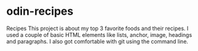 # odin-recipes
Recipes
This project is about my top 3 favorite foods and their recipes. I used a couple of basic HTML elements like lists, anchor, image, headings and paragraphs. I also got comfortable with git using the command line.